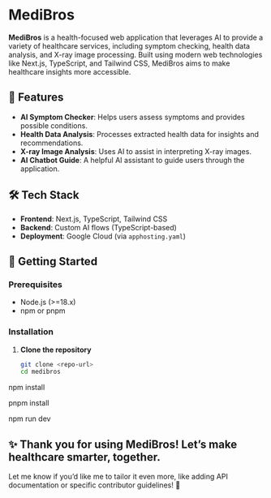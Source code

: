 # MediBros

**MediBros** is a health-focused web application that leverages AI to provide a variety of healthcare services, including symptom checking, health data analysis, and X-ray image processing. Built using modern web technologies like Next.js, TypeScript, and Tailwind CSS, MediBros aims to make healthcare insights more accessible.

## 🚀 Features

- **AI Symptom Checker**: Helps users assess symptoms and provides possible conditions.
- **Health Data Analysis**: Processes extracted health data for insights and recommendations.
- **X-ray Image Analysis**: Uses AI to assist in interpreting X-ray images.
- **AI Chatbot Guide**: A helpful AI assistant to guide users through the application.

## 🛠️ Tech Stack

- **Frontend**: Next.js, TypeScript, Tailwind CSS
- **Backend**: Custom AI flows (TypeScript-based)
- **Deployment**: Google Cloud (via `apphosting.yaml`)




## 🧭 Getting Started

### Prerequisites

- Node.js (>=18.x)
- npm or pnpm

### Installation

1. **Clone the repository**

   ```bash
   git clone <repo-url>
   cd medibros
npm install


pnpm install


npm run dev


✨ Thank you for using MediBros! Let’s make healthcare smarter, together.
---

Let me know if you’d like me to tailor it even more, like adding API documentation or specific contributor guidelines! 🚀
